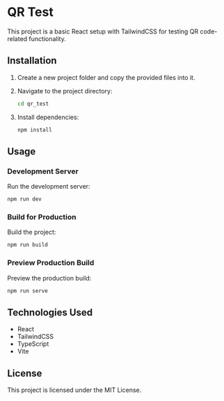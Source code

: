 # QR Test

This project is a basic React setup with TailwindCSS for testing QR code-related functionality.

## Installation

1. Create a new project folder and copy the provided files into it.

2. Navigate to the project directory:
   ```bash
   cd qr_test
   ```

3. Install dependencies:
   ```bash
   npm install
   ```

## Usage

### Development Server

Run the development server:
```bash
npm run dev
```

### Build for Production

Build the project:
```bash
npm run build
```

### Preview Production Build

Preview the production build:
```bash
npm run serve
```

## Technologies Used

- React
- TailwindCSS
- TypeScript
- Vite

## License

This project is licensed under the MIT License.